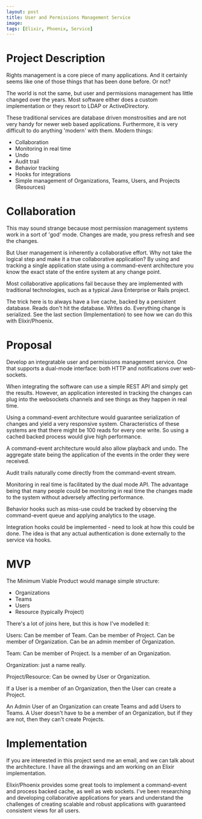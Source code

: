 ```yaml
---
layout: post
title: User and Permissions Management Service
image:
tags: [Elixir, Phoenix, Service]
---
```


# Project Description

Rights management is a core piece of many applications. And it certainly seems
like one of those things that has been done before. Or not?

The world is not the same, but user and permissions management has little
changed over the years. Most software either does a custom implementation or
they resort to LDAP or ActiveDirectory.

These traditional services are database driven monstrosities and are not
very handy for newer web based applications. Furthermore, it is very
difficult to do anything 'modern' with them. Modern things:

  * Collaboration
  * Monitoring in real time
  * Undo
  * Audit trail
  * Behavior tracking
  * Hooks for integrations
  * Simple management of Organizations, Teams, Users, and Projects (Resources)

# Collaboration

This may sound strange because most permission management systems work
in a sort of 'god' mode. Changes are made, you press refresh and see the
changes.

But User management is inherently a collaborative effort. Why not take the
logical step and make it a true collaborative application? By using and
tracking a single application state using a command-event architecture
you know the exact state of the entire system at any change point.

Most collaborative applications fail because they are implemented with
traditional technologies, such as a typical Java Enterprise or Rails project.

The trick here is to always have a live cache, backed by a persistent
database. Reads don't hit the database. Writes do. Everything change is
serialized. See the last section (Implementation) to see how we can do this
with Elixir/Phoenix.

# Proposal

Develop an integratable user and permissions management service. One that
supports a dual-mode interface: both HTTP and notifications over web-sockets.

When integrating the software can use a simple REST API and simply get the
results. However, an application interested in tracking the changes can plug
into the websockets channels and see things as they happen in real time.

Using a command-event architecture would guarantee serialization of changes
and yield a very responsive system. Characteristics of these systems are that
there might be 100 reads for every one write. So using a cached backed process
would give high performance.

A command-event architecture would also allow playback and undo. The aggregate
state being the application of the events in the order they were received.

Audit trails naturally come directly from the command-event stream.

Monitoring in real time is facilitated by the dual mode API. The advantage
being that many people could be monitoring in real time the changes made to the
system without adversely affecting performance.

Behavior hooks such as miss-use could be tracked by observing the command-event
queue and applying analytics to the usage.

Integration hooks could be implemented - need to look at how this could be done.
The idea is that any actual authentication is done externally to the service via
hooks.

# MVP

The Minimum Viable Product would manage simple structure:

* Organizations
* Teams
* Users
* Resource (typically Project)

There's a lot of joins here, but this is how I've modelled it:

Users: Can be member of Team. Can be member of Project. Can be member of Organization.
Can be an admin member of Organization.

Team: Can be member of Project. Is a member of an Organization.

Organization: just a name really.

Project/Resource: Can be owned by User or Organization.

If a User is a member of an Organization, then the User can create a Project.

An Admin User of an Organization can create Teams and add Users to Teams.
A User doesn't have to be a member of an Organization, but if they are not,
then they can't create Projects.

# Implementation

If you are interested in this project send me an email, and we can talk about
the architecture. I have all the drawings and am working on an Elixir implementation.

Elixir/Phoenix provides some great tools to implement a command-event and
process backed cache, as well as web sockets. I've been researching and developing
collaborative applications for years and understand the challenges of creating
scalable and robust applications with guaranteed consistent views for all users.
